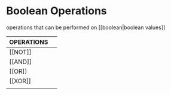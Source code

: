 # Boolean Operations

operations that can be performed on [[boolean|boolean values]]

| OPERATIONS |     |
| ---------- | --- |
| [[NOT]]    |     |
| [[AND]]    |     |
| [[OR]]     |     |
| [[XOR]]    |     |
|            |     |

